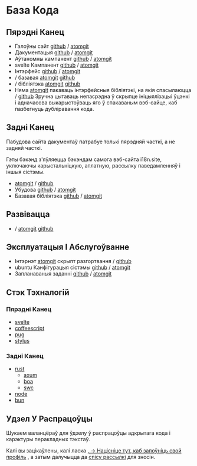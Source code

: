# База Кода

## Пярэдні Канец

* Галоўны сайт [github](https://github.com/i18n-site/site) / [atomgit](https://atomgit.com/i18n/proto)
* Дакументацыя [github](https://github.com/i18n-site/md) / [atomgit](https://atomgit.com/i18n/md)
* Аўтаномны кампанент [github](https://github.com/i18n-site/18x) / [atomgit](https://atomgit.com/i18n/18x)
* svelte Кампанент [github](https://github.com/i18n-site/plugin) / [atomgit](https://atomgit.com/i18n/plugin)
* Інтэрфейс [github](https://github.com/i18n-site/proto) / [atomgit](https://atomgit.com/i18n/proto)
* / базавая [atomgit](https://atomgit.com/i18n/lib) [github](https://github.com/i18n-site/lib)
* / бібліятэка [atomgit](https://atomgit.com/i18n/ie) [github](https://github.com/i18n-site/ie)
* Няма [atomgit](https://atomgit.com/i18n/x) пакаваць інтэрфейсныя бібліятэкі, на якія спасылаюцца / [github](https://github.com/i18n-site/x)
  Зручна цытаваць непасрэдна ў скрыпце ініцыялізацыі ўцэнкі і адначасова выкарыстоўваць яго ў спакаваным вэб-сайце, каб пазбегнуць дубліравання кода.

## Задні Канец

Пабудова сайта дакументаў патрабуе толькі пярэдняй часткі, а не задняй часткі.

Гэты бэкэнд з'яўляецца бэкэндам самога вэб-сайта i18n.site, уключаючы карыстальніцкую, аплатную, рассылку паведамленняў і іншыя сістэмы.

* [atomgit](https://atomgit.com/i18n-api/srv) / [github](https://github.com/i18n-api/srv)
* Убудова [github](https://github.com/i18n-api/pub) / [atomgit](https://atomgit.com/i18n-api/pub)
* Базавая бібліятэка [github](https://github.com/i18n-site/rust) / [atomgit](https://atomgit.com/i18n/rust)

## Развівацца

* / [atomgit](https://atomgit.com/i18n-api/srv.docker) [github](https://github.com/i18n-api/srv.docker)

## Эксплуатацыя І Абслугоўванне

* Інтэрнэт [atomgit](https://atomgit.com/i18n-ops/ops) скрыпт разгортвання / [github](https://github.com/i18n-ops/ops)
* ubuntu Канфігурацыя сістэмы [github](https://github.com/i18n-ops/ubuntu) / [atomgit](https://atomgit.com/i18n-ops/ubuntu)
* Запланаваныя заданні [github](https://github.com/i18n-cron/cron) / [atomgit](https://atomgit.com/i18n/cron)

## Стэк Тэхналогій

### Пярэдні Канец

* [svelte](//svelte.dev)
* [coffeescript](//coffeescript.org)
* [pug](https://github.com/pugjs/pug)
* [stylus](https://stylus.com)

### Задні Канец

* [rust](//rust.org)
  * [axum](//github.com/tokio-rs/axum)
  * [boa](//github.com/boa-dev/boa)
  * [swc](//swc.rs)
* [node](//nodejs.org)
* [bun](//bun.dev)

## Удзел У Распрацоўцы

Шукаем валанцёраў для ўдзелу ў распрацоўцы адкрытага кода і карэктуры перакладных тэкстаў.

Калі вы зацікаўлены, калі ласка [, → Націсніце тут, каб запоўніць свой профіль](https://ggl.link/i18n) , а затым далучыцца да [спісу рассылкі](https://groups.google.com/u/2/g/i18n-site) для зносін.
